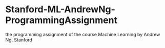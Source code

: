 # Stanford-ML-AndrewNg-ProgrammingAssignment
the programming assignment  of the course Machine Learning by Andrew Ng, Stanford
